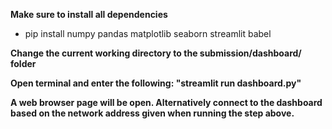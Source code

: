 **Make sure to install all dependencies**
- pip install numpy pandas matplotlib seaborn streamlit babel

**Change the current working directory to the submission/dashboard/ folder**

**Open terminal and enter the following: "streamlit run dashboard.py"**

**A web browser page will be open. Alternatively connect to the dashboard based on the network address given when running the step above.**